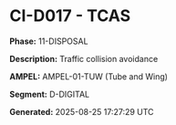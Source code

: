 # CI-D017 - TCAS

**Phase:** 11-DISPOSAL

**Description:** Traffic collision avoidance

**AMPEL:** AMPEL-01-TUW (Tube and Wing)

**Segment:** D-DIGITAL

**Generated:** 2025-08-25 17:27:29 UTC
